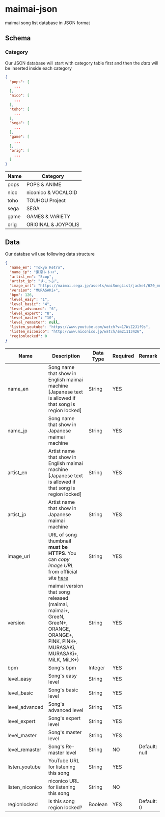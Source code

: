 maimai-json
===========

maimai song list database in JSON format

Schema
------

### Category

Our JSON database will start with category table first and then the *data* will be inserted inside each category

```json
{
  "pops": [
    ...
  ],
  "nico": [
    ...
  ],
  "toho": [
    ...
  ],
  "sega": [
    ...
  ],
  "game": [
    ...
  ],
  "orig": [
    ...
  ]
}
```

| Name   | Category            |
| ------ | ------------------- |
| pops   | POPS & ANIME        |
| nico   | niconico & VOCALOID |
| toho   | TOUHOU Project      |
| sega   | SEGA                |
| game   | GAMES & VARIETY     |
| orig   | ORIGINAL & JOYPOLIS |

## Data

Our databse wil use following data structure

```json
{
  "name_en": "Tokyo Retro",
  "name_jp": "東京レトロ",
  "artist_en": "Scop",
  "artist_jp": "すこっぷ",
  "image_url": "https://maimai.sega.jp/assets/maiSongList/jacket/620_mms_tokyo_retro.jpg",
  "version": "MURASAKi+",
  "bpm": 126,
  "level_easy": "1",
  "level_basic": "4",
  "level_advanced": "6",
  "level_expert": "8",
  "level_master": "10",
  "level_remaster": null,
  "listen_youtube": "https://www.youtube.com/watch?v=17WsZ2J1f9s",
  "listen_niconico": "http://www.niconico.jp/watch/sm21113426",
  "regionlocked": 0
}
```

| Name             | Description                                                                                                                        | Data Type   | Required    | Remark          |
| ---------------- | ---------------------------------------------------------------------------------------------------------------------------------- | ----------- | ----------- | --------------- |
| name_en          | Song name that show in English maimai machine [Japanese text is allowed if that song is region locked]                             | String      | YES         |                 |
| name_jp          | Song name that show in Japanese maimai machine                                                                                     | String      | YES         |                 |
| artist_en        | Artist name that show in English maimai machine [Japanese text is allowed if that song is region locked]                           | String      | YES         |                 |
| artist_jp        | Artist name that show in Japanese maimai machine                                                                                   | String      | YES         |                 |
| image_url        | URL of song thumbnail **must be HTTPS**. You can *copy image URL* from offlicial site [here](https://maimai.sega.jp/song/)         | String      | YES         |                 |
| version          | maimai version that song released (maimai, maimai+, GreeN, GreeN+, ORANGE, ORANGE+, PiNK, PiNK+, MURASAKi, MURASAKi+, MiLK, MiLK+) | String      | YES         |                 |
| bpm              | Song's bpm                                                                                                                         | Integer     | YES         |                 |
| level_easy       | Song's easy level                                                                                                                  | String      | YES         |                 |
| level_basic      | Song's basic level                                                                                                                 | String      | YES         |                 |
| level_advanced   | Song's advanced level                                                                                                              | String      | YES         |                 |
| level_expert     | Song's expert level                                                                                                                | String      | YES         |                 |
| level_master     | Song's master level                                                                                                                | String      | YES         |                 |
| level_remaster   | Song's Re-master level                                                                                                             | String      | NO          | Default: null   |
| listen_youtube   | YouTube URL for listening this song                                                                                                | String      | YES         |                 |
| listen_niconico  | niconico URL for listening this song                                                                                               | String      | NO          |                 |
| regionlocked     | Is this song region locked?                                                                                                        | Boolean     | YES         | Default: 0      |